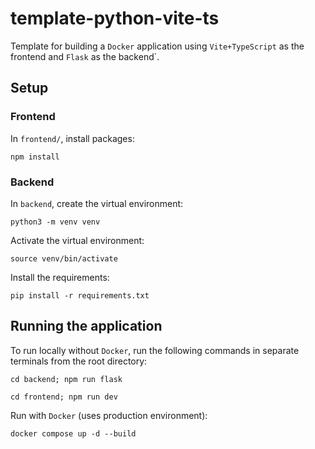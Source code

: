 # template-python-vite-ts

Template for building a `Docker` application using `Vite+TypeScript` as the
frontend and `Flask` as the backend`.

## Setup

### Frontend

In `frontend/`, install packages:

`npm install`

### Backend

In `backend`, create the virtual environment:

`python3 -m venv venv`

Activate the virtual environment:

`source venv/bin/activate`

Install the requirements:

`pip install -r requirements.txt`

## Running the application

To run locally without `Docker`, run the following commands in separate
terminals from the root directory:

`cd backend; npm run flask`

`cd frontend; npm run dev`

Run with `Docker` (uses production environment):

`docker compose up -d --build`
